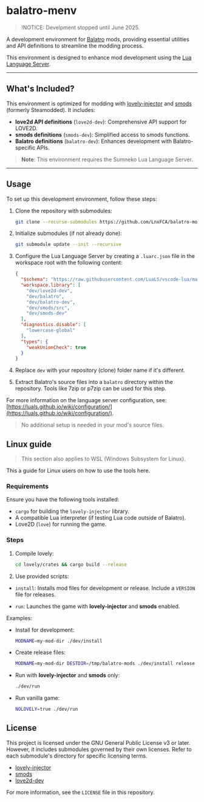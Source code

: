 # balatro-menv

> !NOTICE: Develpment stopped until June 2025.

A development environment for [Balatro](https://www.playbalatro.com/) mods,
providing essential utilities and API definitions to streamline the modding process.

This environment is designed to enhance mod development using the
[Lua Language Server](https://luals.github.io/).

---

## What's Included?

This environment is optimized for modding with
[lovely-injector](https://github.com/ethangreen-dev/lovely-injector) and
[smods](https://github.com/Steamodded/smods) (formerly Steamodded). It includes:

- **love2d API definitions** (`love2d-dev`): Comprehensive API support for LOVE2D.
- **smods definitions** (`smods-dev`): Simplified access to smods functions.
- **Balatro definitions** (`balatro-dev`): Enhances development with Balatro-specific APIs.

> **Note**: This environment requires the Sumneko Lua Language Server.

---

## Usage

To set up this development environment, follow these steps:

1. Clone the repository with submodules:

    ```sh
    git clone --recurse-submodules https://github.com/LnxFCA/balatro-mod-env.git dev

    ```

2. Initialize submodules (if not already done):

    ```sh
    git submodule update --init --recursive
    ```

3. Configure the Lua Language Server by creating a `.luarc.json`
file in the workspace root with the following content:

    ```json
    {
      "$schema": "https://raw.githubusercontent.com/LuaLS/vscode-lua/master/setting/schema.json",
      "workspace.library": [
        "dev/love2d-dev",
        "dev/balatro",
        "dev/balatro-dev",
        "dev/smods/src",
        "dev/smods-dev"
      ],
      "diagnostics.disable": [
        "lowercase-global"
      ],
      "types": {
        "weakUnionCheck": true
      }
    }
    ```

4. Replace `dev` with your repository (clone) folder name if it's different.

5. Extract Balatro's source files into a `balatro` directory within the repository.
Tools like 7zip or p7zip can be used for this step.

For more information on the language server configuration, see:
[https://luals.github.io/wiki/configuration/](https://luals.github.io/wiki/configuration/).

> No additional setup is needed in your mod's source files.

## Linux guide

> This section also applies to WSL (Windows Subsystem for Linux).

This a guide for Linux users on how to use the tools here.

### Requirements

Ensure you have the following tools installed:

- `cargo` for building the `lovely-injector` library.
- A compatible Lua interpreter (if testing Lua code outside of Balatro).
- Love2D (`love`) for running the game.

### Steps

1. Compile lovely:

    ```sh
    cd lovely/crates && cargo build --release
    ```

2. Use provided scripts:

- `install`: Installs mod files for development or release. Include a `VERSION` file for releases.

- `run`: Launches the game with **lovely-injector** and **smods** enabled.

Examples:

- Install for development:
    ```bash
    MODNAME=my-mod-dir ./dev/install
    ```

- Create release files:

    ```bash
    MODNAME=my-mod-dir DESTDIR=/tmp/balatro-mods ./dev/install release
    ```

- Run with **lovely-injector** and **smods** only:

    ```bash
    ./dev/run
    ```

- Run vanilla game:

    ```bash
    NOLOVELY=true ./dev/run
    ```

## License

This project is licensed under the GNU General Public License v3 or later.
However, it includes submodules governed by their own licenses.
Refer to each submodule's directory for specific licensing terms.

- [lovely-injector](https://github.com/ethangreen-dev/lovely-injector)
- [smods](https://github.com/Steamodded/smods)
- [love2d-dev](https://github.com/LuaCATS/love2d.git)

For more information, see the `LICENSE` file in this repository.
